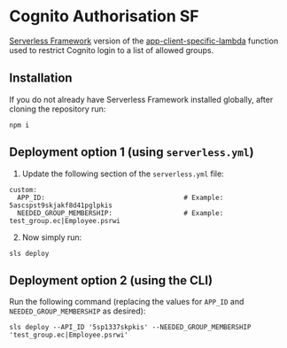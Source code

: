 # Cognito Authorisation SF
[Serverless Framework](https://www.serverless.com/) version of the [app-client-specific-lambda](https://bitbucket.org/uoa/app-cloudsso/src/master/app-client-specific-lambda/) function used to restrict Cognito login to a list of allowed groups.

## Installation
If you do not already have Serverless Framework installed globally, after cloning the repository run:

```
npm i
```

## Deployment option 1 (using `serverless.yml`)
1. Update the following section of the `serverless.yml` file:

```
custom:
  APP_ID:                                   # Example: 5ascspst9skjakf8d41pglpkis
  NEEDED_GROUP_MEMBERSHIP:                  # Example: test_group.ec|Employee.psrwi
```

2. Now simply run:
```
sls deploy
```

## Deployment option 2 (using the CLI)
Run the following command (replacing the values for `APP_ID` and `NEEDED_GROUP_MEMBERSHIP` as desired):
```
sls deploy --API_ID '5sp1337skpkis' --NEEDED_GROUP_MEMBERSHIP 'test_group.ec|Employee.psrwi'
```
